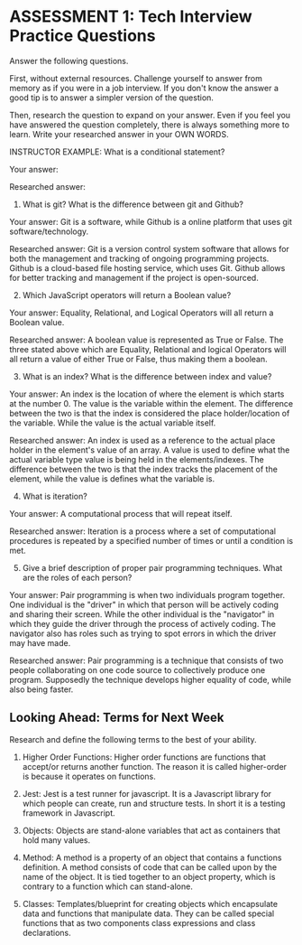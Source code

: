 # ASSESSMENT 1: Tech Interview Practice Questions
Answer the following questions.

First, without external resources. Challenge yourself to answer from memory as if you were in a job interview. If you don't know the answer a good tip is to answer a simpler version of the question.

Then, research the question to expand on your answer. Even if you feel you have answered the question completely, there is always something more to learn. Write your researched answer in your OWN WORDS.

INSTRUCTOR EXAMPLE: What is a conditional statement?

  Your answer:

  Researched answer:



1. What is git? What is the difference between git and Github?

  Your answer:
Git is a software, while Github is a online platform that uses git software/technology.

  Researched answer:
Git is a version control system software that allows for both the management and tracking of ongoing programming projects.
Github is a cloud-based file hosting service, which uses Git. Github allows for better tracking and management if the project is open-sourced.

2. Which JavaScript operators will return a Boolean value?

  Your answer:
Equality, Relational, and Logical Operators will all return a Boolean value.

  Researched answer:
A boolean value is represented as True or False. The three stated above which are Equality, Relational and logical Operators will all return a value of either True or False, thus making them a boolean.


3. What is an index? What is the difference between index and value?

  Your answer:
An index is the location of where the element is which starts at the number 0.
The value is the variable within the element.
The difference between the two is that the index is considered the place holder/location of the variable. While the value is the actual variable itself.

  Researched answer:
An index is used as a reference to the actual place holder in the element's value of an array.
A value is used to define what the actual variable type value is being held in the elements/indexes.
The difference between the two is that the index tracks the placement of the element, while the value is defines what the variable is.

4. What is iteration?

  Your answer:
A computational process that will repeat itself.

  Researched answer:
Iteration is a process where a set of computational procedures is repeated by a specified number of times or until a condition is met.

5. Give a brief description of proper pair programming techniques. What are the roles of each person?

  Your answer:
Pair programming is when two individuals program together. One individual is the "driver" in which that person will be actively coding and sharing their screen. While the other individual is the "navigator" in which they guide the driver through the process of actively coding. The navigator also has roles such as trying to spot errors in which the driver may have made.

  Researched answer:
Pair programming is a technique that consists of two people collaborating on one code source to collectively produce one program. Supposedly the technique develops higher equality of code, while also being faster.


## Looking Ahead: Terms for Next Week

Research and define the following terms to the best of your ability.

1. Higher Order Functions:
Higher order functions are functions that accept/or returns another function. The reason it is called higher-order is because it operates on functions.

2. Jest:
Jest is a test runner for javascript. It is a Javascript library for which people can create, run and structure tests. In short it is a testing framework in Javascript.

3. Objects:
Objects are stand-alone variables that act as containers that hold many values.

4. Method:
A method is a property of an object that contains a functions definition. A method consists of code that can be called upon by the name of the object. It is tied together to an object property, which is contrary to a function which can stand-alone.

5. Classes:
Templates/blueprint for creating objects which encapsulate data and functions that manipulate data. They can be called special functions that as two components class expressions and class declarations.
